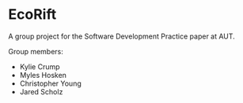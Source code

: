 # EcoRift
 A group project for the Software Development Practice paper at AUT.

Group members:
- Kylie Crump
- Myles Hosken
- Christopher Young
- Jared Scholz
